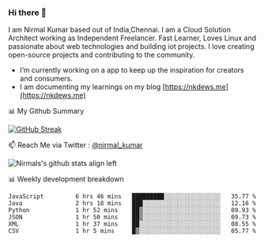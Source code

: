 ### Hi there 👋

 I am Nirmal Kumar based out of India,Chennai. I am a Cloud Solution Architect working as Independent Freelancer. Fast Learner, Loves Linux and passionate about web technologies and building iot projects. I love creating open-source projects and contributing to the community.

- I’m currently working on a app to keep up the inspiration for creators and consumers.
- I am documenting my learnings on my blog [https://nkdews.me](https://nkdews.me)


📊 My Github Summary

[![GitHub Streak](https://github-readme-streak-stats.herokuapp.com?user=nk-gears&theme=dark&hide_border=true&date_format=M%20j%5B%2C%20Y%5D)](https://git.io/streak-stats)


📫 Reach Me via  Twitter : [@nirmal_kumar](https://twitter.com/nirmal_kumar)

![Nirmals's github stats align left](https://github-readme-stats.vercel.app/api?username=nk-gears&show_icons=true)


📊 Weekly development breakdown

<!--START_SECTION:waka-->

```text
JavaScript         6 hrs 46 mins   █████████░░░░░░░░░░░░░░░░   35.77 %
Java               2 hrs 18 mins   ███░░░░░░░░░░░░░░░░░░░░░░   12.16 %
Python             1 hr 52 mins    ██▒░░░░░░░░░░░░░░░░░░░░░░   09.93 %
JSON               1 hr 50 mins    ██▒░░░░░░░░░░░░░░░░░░░░░░   09.73 %
XML                1 hr 37 mins    ██░░░░░░░░░░░░░░░░░░░░░░░   08.55 %
CSV                1 hr 5 mins     █▒░░░░░░░░░░░░░░░░░░░░░░░   05.77 %
```

<!--END_SECTION:waka-->



